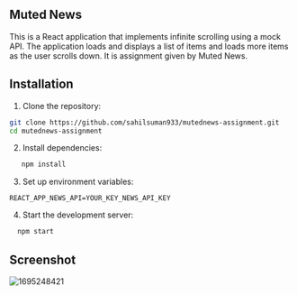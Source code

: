 ## Muted News
This is a React application that implements infinite scrolling using a mock API. The application loads and displays a list of items and loads more items as the user scrolls down. It is assignment given by Muted News.

## Installation

1. Clone the repository:

```bash
git clone https://github.com/sahilsuman933/mutednews-assignment.git
cd mutednews-assignment
```

2. Install dependencies:

```bash
   npm install
```

3. Set up environment variables:

```
REACT_APP_NEWS_API=YOUR_KEY_NEWS_API_KEY
```

4. Start the development server:

```bash
  npm start
```

## Screenshot

![1695248421](https://github.com/sahilsuman933/mutednews-assignment/assets/34382211/befecb61-0cae-4969-bce3-2f1fe480920f)
